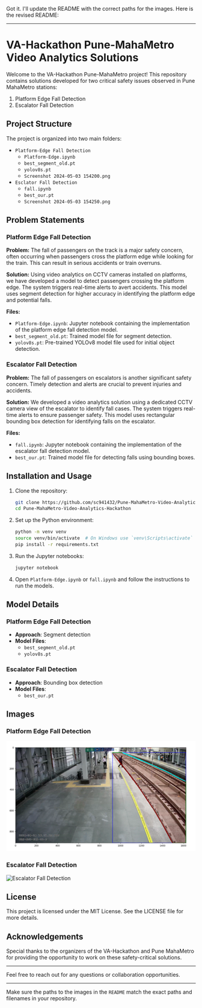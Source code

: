 Got it. I'll update the README with the correct paths for the images. Here is the revised README:

---

# VA-Hackathon Pune-MahaMetro Video Analytics Solutions

Welcome to the VA-Hackathon Pune-MahaMetro project! This repository contains solutions developed for two critical safety issues observed in Pune MahaMetro stations:

1. Platform Edge Fall Detection
2. Escalator Fall Detection

## Project Structure

The project is organized into two main folders:

- `Platform-Edge Fall Detection`
  - `Platform-Edge.ipynb`
  - `best_segment_old.pt`
  - `yolov8s.pt`
  - `Screenshot 2024-05-03 154200.png`
- `Esclator Fall Detection`
  - `fall.ipynb`
  - `best_our.pt`
  - `Screenshot 2024-05-03 154250.png`

## Problem Statements

### Platform Edge Fall Detection

**Problem:**
The fall of passengers on the track is a major safety concern, often occurring when passengers cross the platform edge while looking for the train. This can result in serious accidents or train overruns.

**Solution:**
Using video analytics on CCTV cameras installed on platforms, we have developed a model to detect passengers crossing the platform edge. The system triggers real-time alerts to avert accidents. This model uses segment detection for higher accuracy in identifying the platform edge and potential falls.

**Files:**
- `Platform-Edge.ipynb`: Jupyter notebook containing the implementation of the platform edge fall detection model.
- `best_segment_old.pt`: Trained model file for segment detection.
- `yolov8s.pt`: Pre-trained YOLOv8 model file used for initial object detection.

### Escalator Fall Detection

**Problem:**
The fall of passengers on escalators is another significant safety concern. Timely detection and alerts are crucial to prevent injuries and accidents.

**Solution:**
We developed a video analytics solution using a dedicated CCTV camera view of the escalator to identify fall cases. The system triggers real-time alerts to ensure passenger safety. This model uses rectangular bounding box detection for identifying falls on the escalator.

**Files:**
- `fall.ipynb`: Jupyter notebook containing the implementation of the escalator fall detection model.
- `best_our.pt`: Trained model file for detecting falls using bounding boxes.

## Installation and Usage

1. Clone the repository:

    ```bash
    git clone https://github.com/sc941432/Pune-MahaMetro-Video-Analytics-Hackathon.git
    cd Pune-MahaMetro-Video-Analytics-Hackathon
    ```

2. Set up the Python environment:

    ```bash
    python -m venv venv
    source venv/bin/activate  # On Windows use `venv\Scripts\activate`
    pip install -r requirements.txt
    ```

3. Run the Jupyter notebooks:

    ```bash
    jupyter notebook
    ```

4. Open `Platform-Edge.ipynb` or `fall.ipynb` and follow the instructions to run the models.

## Model Details

### Platform Edge Fall Detection

- **Approach**: Segment detection
- **Model Files**:
  - `best_segment_old.pt`
  - `yolov8s.pt`

### Escalator Fall Detection

- **Approach**: Bounding box detection
- **Model Files**:
  - `best_our.pt`

## Images

### Platform Edge Fall Detection
![Platform Edge Fall Detection](Platform-Edge%20Fall%20Detection/Screenshot%202024-05-03%20154200.png)

### Escalator Fall Detection
![Escalator Fall Detection](Esclator%20Fall%20Detection/Screenshot%202024-05-03%20154250.png)

## License

This project is licensed under the MIT License. See the LICENSE file for more details.

## Acknowledgements

Special thanks to the organizers of the VA-Hackathon and Pune MahaMetro for providing the opportunity to work on these safety-critical solutions.

---

Feel free to reach out for any questions or collaboration opportunities.

---

Make sure the paths to the images in the `README` match the exact paths and filenames in your repository.
